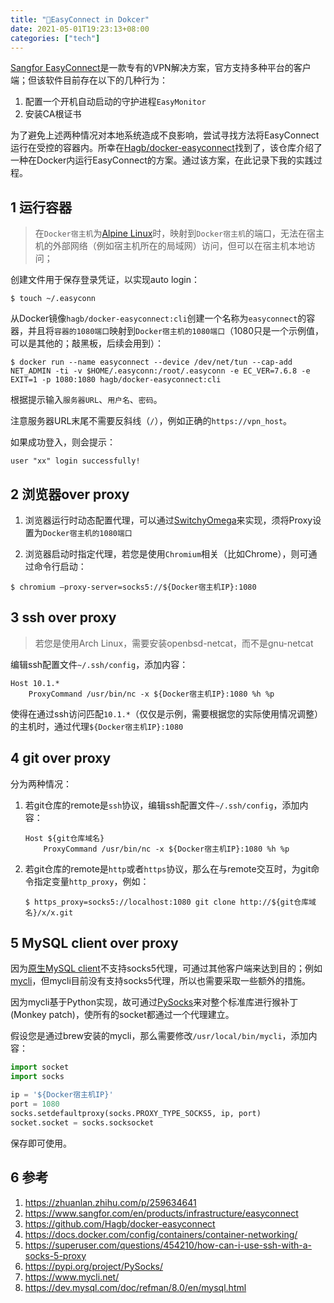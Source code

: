 ```yaml
---
title: "🧰EasyConnect in Dokcer"
date: 2021-05-01T19:23:13+08:00
categories: ["tech"]
---
```


[Sangfor EasyConnect](https://www.sangfor.com/en/products/infrastructure/easyconnect)是一款专有的VPN解决方案，官方支持多种平台的客户端；但该软件目前存在以下的几种行为：

1. 配置一个开机自动启动的守护进程`EasyMonitor`
2. 安装CA根证书

为了避免上述两种情况对本地系统造成不良影响，尝试寻找方法将EasyConnect运行在受控的容器内。所幸在[Hagb/docker-easyconnect](https://github.com/Hagb/docker-easyconnect)找到了，该仓库介绍了一种在Docker内运行EasyConnect的方案。通过该方案，在此记录下我的实践过程。

## 1 运行容器

> 在`Docker宿主机`为[Alpine Linux](https://alpinelinux.org/)时，映射到`Docker宿主机`的端口，无法在宿主机的外部网络（例如宿主机所在的局域网）访问，但可以在宿主机本地访问；

创建文件用于保存登录凭证，以实现auto login：

```
$ touch ~/.easyconn
```

从Docker镜像`hagb/docker-easyconnect:cli`创建一个名称为`easyconnect`的容器，并且将`容器的1080端口`映射到`Docker宿主机的1080端口`（1080只是一个示例值，可以是其他的；敲黑板，后续会用到）：

```
$ docker run --name easyconnect --device /dev/net/tun --cap-add NET_ADMIN -ti -v $HOME/.easyconn:/root/.easyconn -e EC_VER=7.6.8 -e EXIT=1 -p 1080:1080 hagb/docker-easyconnect:cli
```

根据提示输入`服务器URL`、`用户名`、`密码`。

注意服务器URL末尾不需要反斜线（`/`），例如正确的`https://vpn_host`。

如果成功登入，则会提示：

```
user "xx" login successfully!
```

## 2 浏览器over proxy

1. 浏览器运行时动态配置代理，可以通过[SwitchyOmega](https://github.com/FelisCatus/SwitchyOmega)来实现，须将Proxy设置为`Docker宿主机的1080端口`

2. 浏览器启动时指定代理，若您是使用`Chromium`相关（比如Chrome），则可通过命令行启动：

```
$ chromium —proxy-server=socks5://${Docker宿主机IP}:1080
```

## 3 ssh over proxy

> 若您是使用Arch Linux，需要安装openbsd-netcat，而不是gnu-netcat

编辑ssh配置文件`~/.ssh/config`，添加内容：

```
Host 10.1.*
    ProxyCommand /usr/bin/nc -x ${Docker宿主机IP}:1080 %h %p
```

使得在通过ssh访问匹配`10.1.*`（仅仅是示例，需要根据您的实际使用情况调整）的主机时，通过代理`${Docker宿主机IP}:1080`

## 4 git over proxy

分为两种情况：

1. 若git仓库的remote是`ssh`协议，编辑ssh配置文件`~/.ssh/config`，添加内容：

    ```
    Host ${git仓库域名}
        ProxyCommand /usr/bin/nc -x ${Docker宿主机IP}:1080 %h %p
    ```

2. 若git仓库的remote是`http`或者`https`协议，那么在与remote交互时，为git命令指定变量`http_proxy`，例如：

    ```
    $ https_proxy=socks5://localhost:1080 git clone http://${git仓库域名}/x/x.git
    ```

## 5 MySQL client over proxy

因为[原生MySQL client](https://dev.mysql.com/doc/refman/8.0/en/mysql.html)不支持socks5代理，可通过其他客户端来达到目的；例如[mycli](https://www.mycli.net/)，但mycli目前没有支持socks5代理，所以也需要采取一些额外的措施。

因为mycli基于Python实现，故可通过[PySocks](https://pypi.org/project/PySocks/)来对整个标准库进行猴补丁(Monkey patch)，使所有的socket都通过一个代理建立。

假设您是通过brew安装的mycli，那么需要修改`/usr/local/bin/mycli`，添加内容：

```python
import socket
import socks

ip = '${Docker宿主机IP}'
port = 1080
socks.setdefaultproxy(socks.PROXY_TYPE_SOCKS5, ip, port)
socket.socket = socks.socksocket
```

保存即可使用。

## 6 参考

1. https://zhuanlan.zhihu.com/p/259634641
2. https://www.sangfor.com/en/products/infrastructure/easyconnect
3. https://github.com/Hagb/docker-easyconnect
4. https://docs.docker.com/config/containers/container-networking/
5. https://superuser.com/questions/454210/how-can-i-use-ssh-with-a-socks-5-proxy
6. https://pypi.org/project/PySocks/
7. https://www.mycli.net/
8. https://dev.mysql.com/doc/refman/8.0/en/mysql.html

